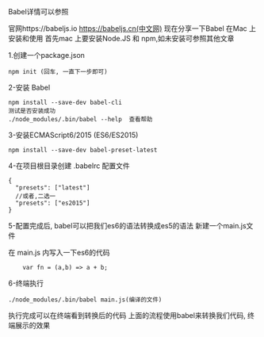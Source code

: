 Babel详情可以参照

官网https://babeljs.io
https://babeljs.cn(中文网)
现在分享一下Babel 在Mac 上安装和使用
首先mac 上要安装Node.JS 和 npm,如未安装可参照其他文章

1.创建一个package.json
```
npm init (回车, 一直下一步即可)
```
2-安装 Babel
```
npm install --save-dev babel-cli
测试是否安装成功
./node_modules/.bin/babel --help  查看帮助
```
3-安装ECMAScript6/2015 (ES6/ES2015)
```
npm install --save-dev babel-preset-latest
```
4-在项目根目录创建 .babelrc 配置文件
```
{
  "presets": ["latest"]
  //或者,二选一
  "presets": ["es2015"]
}
```
5-配置完成后, babel可以把我们es6的语法转换成es5的语法
新建一个main.js文件

在 main.js 内写入一下es6的代码
```
    var fn = (a,b) => a + b;
```
6-终端执行
```
./node_modules/.bin/babel main.js(编译的文件)
```
执行完成可以在终端看到转换后的代码
上面的流程使用babel来转换我们代码, 终端展示的效果
